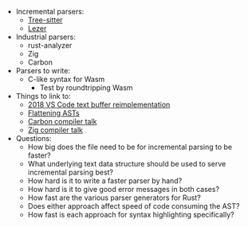 - Incremental parsers:
  - [Tree-sitter](https://tree-sitter.github.io/tree-sitter/)
  - [Lezer](https://lezer.codemirror.net/)
- Industrial parsers:
  - rust-analyzer
  - Zig
  - Carbon
- Parsers to write:
  - C-like syntax for Wasm
    - Test by roundtripping Wasm
- Things to link to:
  - [2018 VS Code text buffer reimplementation](https://code.visualstudio.com/blogs/2018/03/23/text-buffer-reimplementation)
  - [Flattening ASTs](https://www.cs.cornell.edu/~asampson/blog/flattening.html)
  - [Carbon compiler talk](https://youtu.be/ZI198eFghJk)
  - [Zig compiler talk](https://youtu.be/IroPQ150F6c)
- Questions:
  - How big does the file need to be for incremental parsing to be faster?
  - What underlying text data structure should be used to serve incremental parsing best?
  - How hard is it to write a faster parser by hand?
  - How hard is it to give good error messages in both cases?
  - How fast are the various parser generators for Rust?
  - Does either approach affect speed of code consuming the AST?
  - How fast is each approach for syntax highlighting specifically?

